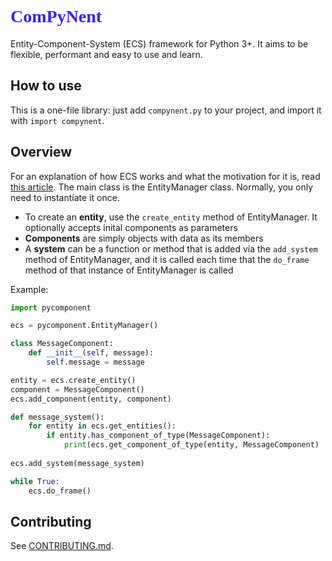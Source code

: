 <h1 style="color:#3423ff; font-family:cursive">
    ComPyNent
</h1>

Entity-Component-System (ECS) framework for Python 3+. It aims to be flexible, performant and easy to use and learn.

## How to use
This is a one-file library: just add `compynent.py` to your project, and import it with `import compynent`.

## Overview
For an explanation of how ECS works and what the motivation for it is, read [this article](https://www.gamedev.net/articles/programming/general-and-gameplay-programming/understanding-component-entity-systems-r3013/). The main class is the EntityManager class. Normally, you only need to instantiate it once.

- To create an __entity__, use the `create_entity` method of EntityManager. It optionally accepts inital components as parameters
- __Components__ are simply objects with data as its members
- A __system__ can be a function or method that is added via the `add_system` method of EntityManager, and it is called each time that the `do_frame` method of that instance of EntityManager is called

Example:
```python
import pycomponent

ecs = pycomponent.EntityManager()

class MessageComponent:
    def __init__(self, message):
        self.message = message

entity = ecs.create_entity()
component = MessageComponent()
ecs.add_component(entity, component)

def message_system():
    for entity in ecs.get_entities():
        if entity.has_component_of_type(MessageComponent):
            print(ecs.get_component_of_type(entity, MessageComponent)
            
ecs.add_system(message_system)

while True:
    ecs.do_frame()
```

## Contributing
See [CONTRIBUTING.md](https://github.com/typewriter1/ComPyNent/blob/master/CONTRIBUTING.md).
